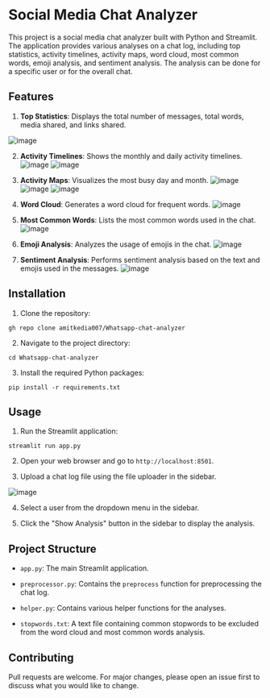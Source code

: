 # Social Media Chat Analyzer

This project is a social media chat analyzer built with Python and Streamlit. The application provides various analyses on a chat log, including top statistics, activity timelines, activity maps, word cloud, most common words, emoji analysis, and sentiment analysis. The analysis can be done for a specific user or for the overall chat.

## Features

1. **Top Statistics**: Displays the total number of messages, total words, media shared, and links shared.

![image](https://github.com/amitkedia007/Whatsapp-chat-analyzer/assets/83700281/09838d81-79d1-48e9-b705-caedb885f797)

2. **Activity Timelines**: Shows the monthly and daily activity timelines.
![image](https://github.com/amitkedia007/Whatsapp-chat-analyzer/assets/83700281/c09ed3c6-b4aa-45be-9608-6ff44532a1a8)
![image](https://github.com/amitkedia007/Whatsapp-chat-analyzer/assets/83700281/2cff8753-8523-4d05-b20a-8fab31a3cf8e)

3. **Activity Maps**: Visualizes the most busy day and month.
![image](https://github.com/amitkedia007/Whatsapp-chat-analyzer/assets/83700281/4ca50b46-34f0-4aa3-b009-f547db35aff6)
![image](https://github.com/amitkedia007/Whatsapp-chat-analyzer/assets/83700281/1a0de54c-e896-4f58-9355-28fb2f932676)
![image](https://github.com/amitkedia007/Whatsapp-chat-analyzer/assets/83700281/e9b01318-09cd-48df-85b8-58c79440bfb4)

4. **Word Cloud**: Generates a word cloud for frequent words.
![image](https://github.com/amitkedia007/Whatsapp-chat-analyzer/assets/83700281/5a4a5f83-d5df-4c73-95eb-4279b5a59328)

5. **Most Common Words**: Lists the most common words used in the chat.
![image](https://github.com/amitkedia007/Whatsapp-chat-analyzer/assets/83700281/5b38d033-b0e0-4c02-806a-f29e0663870d)

6. **Emoji Analysis**: Analyzes the usage of emojis in the chat.
![image](https://github.com/amitkedia007/Whatsapp-chat-analyzer/assets/83700281/625211ac-66f7-487c-b7e5-c769e7518b34)

7. **Sentiment Analysis**: Performs sentiment analysis based on the text and emojis used in the messages.
![image](https://github.com/amitkedia007/Whatsapp-chat-analyzer/assets/83700281/3b138135-21ee-454d-812c-5928266f3e21)

## Installation

1. Clone the repository:
```
gh repo clone amitkedia007/Whatsapp-chat-analyzer
```

2. Navigate to the project directory:
```
cd Whatsapp-chat-analyzer
```

3. Install the required Python packages:
```
pip install -r requirements.txt
```

## Usage

1. Run the Streamlit application:
```
streamlit run app.py
```

2. Open your web browser and go to `http://localhost:8501`.

3. Upload a chat log file using the file uploader in the sidebar.

![image](https://github.com/amitkedia007/Whatsapp-chat-analyzer/assets/83700281/0aa826e8-e54d-453d-aa23-aad7ca74701a)


4. Select a user from the dropdown menu in the sidebar.

5. Click the "Show Analysis" button in the sidebar to display the analysis.

## Project Structure

- `app.py`: The main Streamlit application.

- `preprocessor.py`: Contains the `preprocess` function for preprocessing the chat log.

- `helper.py`: Contains various helper functions for the analyses.

- `stopwords.txt`: A text file containing common stopwords to be excluded from the word cloud and most common words analysis.

## Contributing

Pull requests are welcome. For major changes, please open an issue first to discuss what you would like to change.
